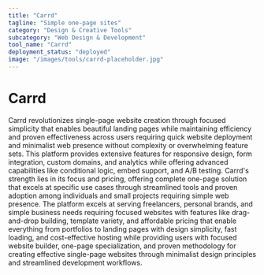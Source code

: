 ```yaml
---
title: "Carrd"
tagline: "Simple one-page sites"
category: "Design & Creative Tools"
subcategory: "Web Design & Development"
tool_name: "Carrd"
deployment_status: "deployed"
image: "/images/tools/carrd-placeholder.jpg"
---
```


# Carrd

Carrd revolutionizes single-page website creation through focused simplicity that enables beautiful landing pages while maintaining efficiency and proven effectiveness across users requiring quick website deployment and minimalist web presence without complexity or overwhelming feature sets. This platform provides extensive features for responsive design, form integration, custom domains, and analytics while offering advanced capabilities like conditional logic, embed support, and A/B testing. Carrd's strength lies in its focus and pricing, offering complete one-page solution that excels at specific use cases through streamlined tools and proven adoption among individuals and small projects requiring simple web presence. The platform excels at serving freelancers, personal brands, and simple business needs requiring focused websites with features like drag-and-drop building, template variety, and affordable pricing that enable everything from portfolios to landing pages with design simplicity, fast loading, and cost-effective hosting while providing users with focused website builder, one-page specialization, and proven methodology for creating effective single-page websites through minimalist design principles and streamlined development workflows.